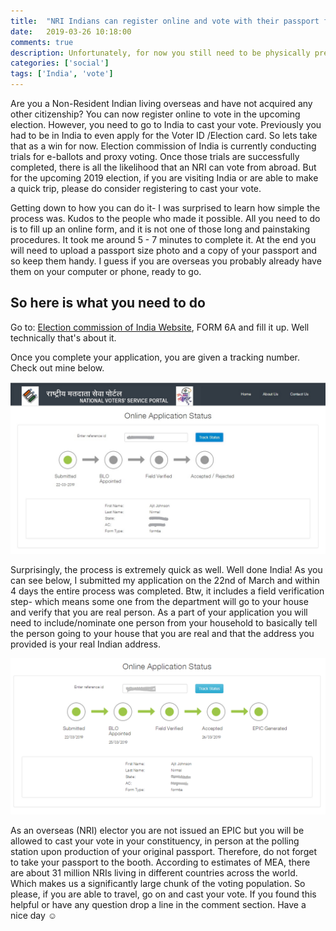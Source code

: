 ```yaml
---
title:  "NRI Indians can register online and vote with their passport for the upcoming Lok election"
date:   2019-03-26 10:18:00
comments: true
description: Unfortunately, for now you still need to be physically present in India to cast your vote.
categories: ['social']
tags: ['India', 'vote']
---
```


Are you a Non-Resident Indian living overseas and have not acquired any other citizenship? You can now register online to vote in the upcoming election. However, you need to go to India to cast your vote. Previously you had to be in India to even apply for the Voter ID /Election card. So lets take that as a win for now. Election commission of India is currently conducting trials for e-ballots and proxy voting. Once those trials are successfully completed, there is all the likelihood that an NRI can vote from abroad. But for the upcoming 2019 election, if you are visiting India or are able to make a quick trip, please do consider registering to cast your vote.

Getting down to how you can do it- I was surprised to learn how simple the process was. Kudos to the people who made it possible. All you need to do is to fill up an online form, and it is not one of those long and painstaking procedures. It took me around 5 - 7 minutes to complete it. At the end you will need to upload a passport size photo and a copy of your passport and so keep them handy. I guess if you are overseas you probably already have them on your computer or phone, ready to go.

## So here is what you need to do  

Go to: [Election commission of India Website](https://www.nvsp.in/Forms/Forms/form6a?lang=en-GB), FORM 6A and fill it up. Well technically that's about it.

Once you complete your application, you are given a tracking number. Check out mine below.

![Tracking online application](/assets/images/intial_status.jpg)

Surprisingly, the process is extremely quick as well. Well done India! As you can see below, I submitted my application on the 22nd of March and within 4 days the entire process was completed. Btw, it includes a field verification step- which means some one from the department will go to your house and verify that you are real person. As a part of your application you will need to include/nominate one person from your household to basically tell the person going to your house that you are real and that the address you provided is your real Indian address.

![Tracking online application- Status update](/assets/images/status_update.png)

As an overseas (NRI) elector you are not issued an EPIC but you will be allowed to cast your vote in your constituency, in person at the polling station upon production of your original passport. Therefore, do not forget to take your passport to the booth. According to estimates of MEA, there are about 31 million NRIs living in different countries across the world. Which makes us a significantly large chunk of the voting population. So please, if you are able to travel, go on and cast your vote. If you found this helpful or have any question drop a line in the comment section. Have a nice day ☺
